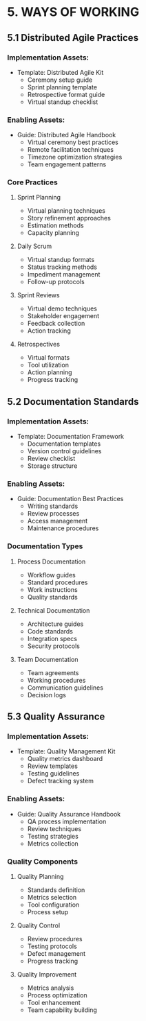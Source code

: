 # 5. WAYS OF WORKING

## 5.1 Distributed Agile Practices

### Implementation Assets:
* Template: Distributed Agile Kit
  - Ceremony setup guide
  - Sprint planning template
  - Retrospective format guide
  - Virtual standup checklist

### Enabling Assets:
* Guide: Distributed Agile Handbook
  - Virtual ceremony best practices
  - Remote facilitation techniques
  - Timezone optimization strategies
  - Team engagement patterns

### Core Practices
1. Sprint Planning
   - Virtual planning techniques
   - Story refinement approaches
   - Estimation methods
   - Capacity planning

2. Daily Scrum
   - Virtual standup formats
   - Status tracking methods
   - Impediment management
   - Follow-up protocols

3. Sprint Reviews
   - Virtual demo techniques
   - Stakeholder engagement
   - Feedback collection
   - Action tracking

4. Retrospectives
   - Virtual formats
   - Tool utilization
   - Action planning
   - Progress tracking

## 5.2 Documentation Standards

### Implementation Assets:
* Template: Documentation Framework
  - Documentation templates
  - Version control guidelines
  - Review checklist
  - Storage structure

### Enabling Assets:
* Guide: Documentation Best Practices
  - Writing standards
  - Review processes
  - Access management
  - Maintenance procedures

### Documentation Types
1. Process Documentation
   - Workflow guides
   - Standard procedures
   - Work instructions
   - Quality standards

2. Technical Documentation
   - Architecture guides
   - Code standards
   - Integration specs
   - Security protocols

3. Team Documentation
   - Team agreements
   - Working procedures
   - Communication guidelines
   - Decision logs

## 5.3 Quality Assurance

### Implementation Assets:
* Template: Quality Management Kit
  - Quality metrics dashboard
  - Review templates
  - Testing guidelines
  - Defect tracking system

### Enabling Assets:
* Guide: Quality Assurance Handbook
  - QA process implementation
  - Review techniques
  - Testing strategies
  - Metrics collection

### Quality Components
1. Quality Planning
   - Standards definition
   - Metrics selection
   - Tool configuration
   - Process setup

2. Quality Control
   - Review procedures
   - Testing protocols
   - Defect management
   - Progress tracking

3. Quality Improvement
   - Metrics analysis
   - Process optimization
   - Tool enhancement
   - Team capability building